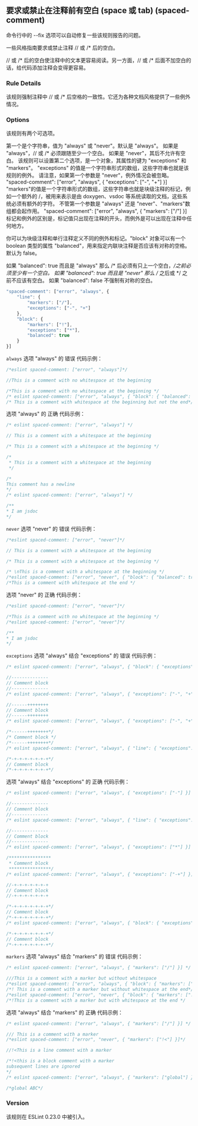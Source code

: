 ## 要求或禁止在注释前有空白 (space 或 tab) (spaced-comment)

命令行中的 --fix 选项可以自动修复一些该规则报告的问题。

一些风格指南要求或禁止注释 // 或 /* 后的空白。

// 或 /* 后的空白使注释中的文本更容易阅读。另一方面，// 或 /* 后面不加空白的话，给代码添加注释会变得更容易。

### Rule Details
该规则强制注释中 // 或 /* 后空格的一致性。它还为各种文档风格提供了一些例外情况。

### Options
该规则有两个可选项。

第一个是个字符串，值为 "always" 或 "never"。默认是 "always"。
如果是 "always"，// 或 /* 必须跟随至少一个空白。
如果是 "never"，其后不允许有空白。
该规则可以设置第二个选项，是一个对象，其属性的键为 "exceptions" 和 "markers"。
"exceptions" 的值是一个字符串形式的数组，这些字符串也就是该规则的例外。 请注意，如果第一个参数是 "never"，例外情况会被忽略。
  "spaced-comment": ["error", "always", { "exceptions": ["-", "+"] }]
"markers"的值是一个字符串形式的数组，这些字符串也就是块级注释的标记，例如一个额外的 /，被用来表示是由 doxygen、vsdoc 等系统读取的文档，这些系统必须有额外的字符。 不管第一个参数是 "always" 还是 "never"、"markers"数组都会起作用。
  "spaced-comment": ["error", "always", { "markers": ["/"] }]
标记和例外的区别是，标记值只出现在注释的开头，而例外是可以出现在注释中任何地方。

你可以为块级注释和单行注释定义不同的例外和标记。"block" 对象可以有一个 boolean 类型的属性 "balanced"，用来指定内联块注释是否应该有对称的空格。默认为 false。

如果 "balanced": true 而且是 "always" 那么 /* 后必须有只上一个空白，*/之前必须至少有一个空白。
如果 "balanced": true 而且是 "never" 那么 /* 之后或 */ 之前不应该有空白。
如果 "balanced": false 不强制有对称的空白。
```js
"spaced-comment": ["error", "always", {
    "line": {
        "markers": ["/"],
        "exceptions": ["-", "+"]
    },
    "block": {
        "markers": ["!"],
        "exceptions": ["*"],
        "balanced": true
    }
}]
```

```always```
选项 "always" 的 错误 代码示例：
```js
/*eslint spaced-comment: ["error", "always"]*/

//This is a comment with no whitespace at the beginning

/*This is a comment with no whitespace at the beginning */
/* eslint spaced-comment: ["error", "always", { "block": { "balanced": true } }] */
/* This is a comment with whitespace at the beginning but not the end*/
```

选项 "always" 的 正确 代码示例：
```js
/* eslint spaced-comment: ["error", "always"] */

// This is a comment with a whitespace at the beginning

/* This is a comment with a whitespace at the beginning */

/*
 * This is a comment with a whitespace at the beginning
 */

/*
This comment has a newline
*/
/* eslint spaced-comment: ["error", "always"] */

/**
* I am jsdoc
*/
```

```never```
选项 "never" 的 错误 代码示例：
```js
/*eslint spaced-comment: ["error", "never"]*/

// This is a comment with a whitespace at the beginning

/* This is a comment with a whitespace at the beginning */

/* \nThis is a comment with a whitespace at the beginning */
/*eslint spaced-comment: ["error", "never", { "block": { "balanced": true } }]*/
/*This is a comment with whitespace at the end */
```

选项 "never" 的 正确 代码示例：
```js
/*eslint spaced-comment: ["error", "never"]*/

/*This is a comment with no whitespace at the beginning */
/*eslint spaced-comment: ["error", "never"]*/

/**
* I am jsdoc
*/
```

```exceptions```
选项 "always" 结合 "exceptions" 的 错误 代码示例：
```js
/* eslint spaced-comment: ["error", "always", { "block": { "exceptions": ["-"] } }] */

//--------------
// Comment block
//--------------
/* eslint spaced-comment: ["error", "always", { "exceptions": ["-", "+"] }] */

//------++++++++
// Comment block
//------++++++++
/* eslint spaced-comment: ["error", "always", { "exceptions": ["-", "+"] }] */

/*------++++++++*/
/* Comment block */
/*------++++++++*/
/* eslint spaced-comment: ["error", "always", { "line": { "exceptions": ["-+"] } }] */

/*-+-+-+-+-+-+-+*/
// Comment block
/*-+-+-+-+-+-+-+*/
```

选项 "always" 结合 "exceptions" 的 正确 代码示例：
```js
/* eslint spaced-comment: ["error", "always", { "exceptions": ["-"] }] */

//--------------
// Comment block
//--------------
/* eslint spaced-comment: ["error", "always", { "line": { "exceptions": ["-"] } }] */

//--------------
// Comment block
//--------------
/* eslint spaced-comment: ["error", "always", { "exceptions": ["*"] }] */

/****************
 * Comment block
 ****************/
/* eslint spaced-comment: ["error", "always", { "exceptions": ["-+"] }] */

//-+-+-+-+-+-+-+
// Comment block
//-+-+-+-+-+-+-+

/*-+-+-+-+-+-+-+*/
// Comment block
/*-+-+-+-+-+-+-+*/
/* eslint spaced-comment: ["error", "always", { "block": { "exceptions": ["-+"] } }] */

/*-+-+-+-+-+-+-+*/
// Comment block
/*-+-+-+-+-+-+-+*/
```

```markers```
选项 "always" 结合 "markers" 的 错误 代码示例：
```js
/* eslint spaced-comment: ["error", "always", { "markers": ["/"] }] */

///This is a comment with a marker but without whitespace
/*eslint spaced-comment: ["error", "always", { "block": { "markers": ["!"], "balanced": true } }]*/
/*! This is a comment with a marker but without whitespace at the end*/
/*eslint spaced-comment: ["error", "never", { "block": { "markers": ["!"], "balanced": true } }]*/
/*!This is a comment with a marker but with whitespace at the end */
```

选项 "always" 结合 "markers" 的 正确 代码示例：
```js
/* eslint spaced-comment: ["error", "always", { "markers": ["/"] }] */

/// This is a comment with a marker
/*eslint spaced-comment: ["error", "never", { "markers": ["!<"] }]*/

//!<This is a line comment with a marker

/*!<this is a block comment with a marker
subsequent lines are ignored
*/
/* eslint spaced-comment: ["error", "always", { "markers": ["global"] }] */

/*global ABC*/
```

### Version
该规则在 ESLint 0.23.0 中被引入。

